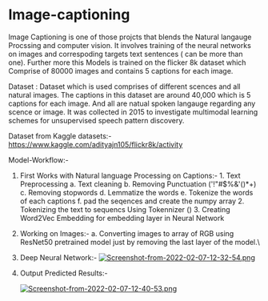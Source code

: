 # Image-captioning
Image Captioning is one of those projcts that blends the Natural langauge Procssing and computer vision. It involves training of the neural networks on images and correspoding targets text sentences ( can be more than one). Further more this Models is trained on the flicker 8k dataset which Comprise of 80000 images and contains 5 captions for each image.

Dataset : 
Dataset which is used comprises of different scences and all natural images. The captions in this dataset are around 40,000 which is 5 captions for each image. And all are natual spoken langauge regarding any scence or image. It was collected in 2015 to investigate multimodal learning schemes for unsupervised speech pattern discovery.

Dataset from Kaggle datasets:-  https://www.kaggle.com/adityajn105/flickr8k/activity

Model-Workflow:- 

1. First Works with Natural language Processing on Captions:-
        1.    Text Preprocessing
              a.    Text cleaning
              b.    Removing Punctuation ('!"#$%&'()*+)
              c.    Removing stopwords
              d.    Lemmatize the words
              e.    Tokenize the words of each captions
              f.    pad the seqences and create the numpy array
        2. Tokenizing the text to sequencs Using Tokennizer ()
        3. Creating Word2Vec Embedding for embedding layer in Neural Network
2. Working on Images:-
    a. Converting images to array of RGB using ResNet50 pretrained model just by removing the last layer of the model.\

3. Deep Neural Network:- 
  [![Screenshot-from-2022-02-07-12-32-54.png](https://i.postimg.cc/bJ171PwQ/Screenshot-from-2022-02-07-12-32-54.png)](https://postimg.cc/zbX219WB)
  
  4. Output Predicted Results:-
        
     [![Screenshot-from-2022-02-07-12-40-53.png](https://i.postimg.cc/28gxNZwS/Screenshot-from-2022-02-07-12-40-53.png)](https://postimg.cc/kBFSxDz0)
